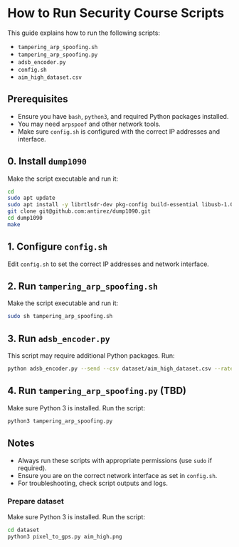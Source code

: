 # How to Run Security Course Scripts

This guide explains how to run the following scripts:
- `tampering_arp_spoofing.sh`
- `tampering_arp_spoofing.py`
- `adsb_encoder.py`
- `config.sh`
- `aim_high_dataset.csv`

## Prerequisites
- Ensure you have `bash`, `python3`, and required Python packages installed.
- You may need `arpspoof` and other network tools.
- Make sure `config.sh` is configured with the correct IP addresses and interface.

## 0. Install `dump1090`
Make the script executable and run it:
```bash
cd
sudo apt update
sudo apt install -y librtlsdr-dev pkg-config build-essential libusb-1.0-0-dev
git clone git@github.com:antirez/dump1090.git
cd dump1090
make
```

## 1. Configure `config.sh`
Edit `config.sh` to set the correct IP addresses and network interface.

## 2. Run `tampering_arp_spoofing.sh`
Make the script executable and run it:
```bash
sudo sh tampering_arp_spoofing.sh 
```

## 3. Run `adsb_encoder.py`
This script may require additional Python packages. Run:
```bash
python adsb_encoder.py --send --csv dataset/aim_high_dataset.csv --rate 1000
```

## 4. Run `tampering_arp_spoofing.py` (TBD)
Make sure Python 3 is installed. Run the script:
```bash
python3 tampering_arp_spoofing.py
```

## Notes
- Always run these scripts with appropriate permissions (use `sudo` if required).
- Ensure you are on the correct network interface as set in `config.sh`.
- For troubleshooting, check script outputs and logs.

### Prepare dataset
Make sure Python 3 is installed. Run the script:
```bash
cd dataset
python3 pixel_to_gps.py aim_high.png
```
